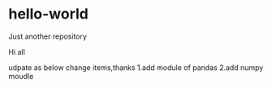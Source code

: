 # hello-world
Just another repository

Hi all

udpate as below change items,thanks
	1.add module of pandas
  2.add numpy moudle
